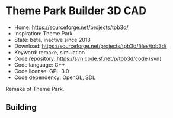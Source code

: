 # Theme Park Builder 3D CAD

- Home: https://sourceforge.net/projects/tpb3d/
- Inspiration: Theme Park
- State: beta, inactive since 2013
- Download: https://sourceforge.net/projects/tpb3d/files/tpb3d/
- Keyword: remake, simulation
- Code repository: https://svn.code.sf.net/p/tpb3d/code (svn)
- Code language: C++
- Code license: GPL-3.0
- Code dependency: OpenGL, SDL

Remake of Theme Park.

## Building

